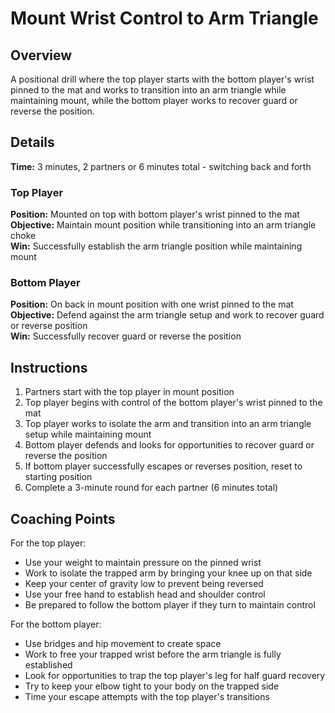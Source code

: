 # Mount Wrist Control to Arm Triangle

## Overview
A positional drill where the top player starts with the bottom player's wrist pinned to the mat and works to transition into an arm triangle while maintaining mount, while the bottom player works to recover guard or reverse the position.

## Details
**Time:** 3 minutes, 2 partners or 6 minutes total - switching back and forth

### Top Player
**Position:** Mounted on top with bottom player's wrist pinned to the mat  
**Objective:** Maintain mount position while transitioning into an arm triangle choke  
**Win:** Successfully establish the arm triangle position while maintaining mount  

### Bottom Player
**Position:** On back in mount position with one wrist pinned to the mat  
**Objective:** Defend against the arm triangle setup and work to recover guard or reverse position  
**Win:** Successfully recover guard or reverse the position  

## Instructions
1. Partners start with the top player in mount position
2. Top player begins with control of the bottom player's wrist pinned to the mat
3. Top player works to isolate the arm and transition into an arm triangle setup while maintaining mount
4. Bottom player defends and looks for opportunities to recover guard or reverse the position
5. If bottom player successfully escapes or reverses position, reset to starting position
6. Complete a 3-minute round for each partner (6 minutes total)

## Coaching Points
For the top player:
- Use your weight to maintain pressure on the pinned wrist
- Work to isolate the trapped arm by bringing your knee up on that side
- Keep your center of gravity low to prevent being reversed
- Use your free hand to establish head and shoulder control
- Be prepared to follow the bottom player if they turn to maintain control

For the bottom player:
- Use bridges and hip movement to create space
- Work to free your trapped wrist before the arm triangle is fully established
- Look for opportunities to trap the top player's leg for half guard recovery
- Try to keep your elbow tight to your body on the trapped side
- Time your escape attempts with the top player's transitions
